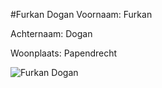 #Furkan Dogan
Voornaam: Furkan


Achternaam: Dogan


Woonplaats: Papendrecht


![Furkan Dogan](https://scontent-ams2-1.xx.fbcdn.net/hphotos-xfa1/v/t1.0-9/11214044_854052548020866_4585785354773624648_n.jpg?oh=4bc203a3319fd68a09e4e1afc7bfeff5&oe=5768E900)
